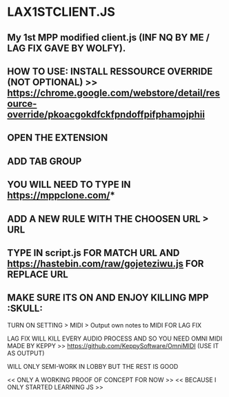 # LAX1STCLIENT.JS
My 1st MPP modified client.js (INF NQ BY ME / LAG FIX GAVE BY WOLFY).
-----------------------------------------------------------------
HOW TO USE:
INSTALL RESSOURCE OVERRIDE (NOT OPTIONAL) >> https://chrome.google.com/webstore/detail/resource-override/pkoacgokdfckfpndoffpifphamojphii
-
OPEN THE EXTENSION
-
ADD TAB GROUP
-
YOU WILL NEED TO TYPE IN https://mppclone.com/*
-
ADD A NEW RULE WITH THE CHOOSEN URL > URL
-
TYPE IN script.js FOR MATCH URL AND https://hastebin.com/raw/gojeteziwu.js FOR REPLACE URL
-
MAKE SURE ITS ON AND ENJOY KILLING MPP :SKULL:
-----------------------------------------------------------------
TURN ON SETTING > MIDI > Output own notes to MIDI FOR LAG FIX

LAG FIX WILL KILL EVERY AUDIO PROCESS AND SO YOU NEED OMNI MIDI MADE BY KEPPY >> https://github.com/KeppySoftware/OmniMIDI
(USE IT AS OUTPUT)

WILL ONLY SEMI-WORK IN LOBBY BUT THE REST IS GOOD

<< ONLY A WORKING PROOF OF CONCEPT FOR NOW >>
<< BECAUSE I ONLY STARTED LEARNING JS >>
